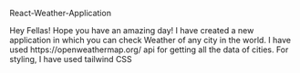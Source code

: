 React-Weather-Application
<p>
  Hey Fellas! Hope you have an amazing day! I have created a new application in which you can check Weather of any city in the world. I have used https://openweathermap.org/ api for getting all the data of cities. 
  For styling, I have used tailwind CSS
</p>
